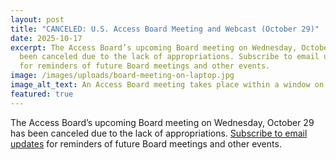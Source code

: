 ```yaml
---
layout: post
title: "CANCELED: U.S. Access Board Meeting and Webcast (October 29)"
date: 2025-10-17
excerpt: The Access Board’s upcoming Board meeting on Wednesday, October 29 has
  been canceled due to the lack of appropriations. Subscribe to email updates
  for reminders of future Board meetings and other events.
image: /images/uploads/board-meeting-on-laptop.jpg
image_alt_text: An Access Board meeting takes place within a window on the screen of a laptop.
featured: true
---
```

The Access Board’s upcoming Board meeting on Wednesday, October 29 has been canceled due to the lack of appropriations. [Subscribe to email updates](https://public.govdelivery.com/accounts/USACCESS/subscriber/qualify?commit=Subscribe&topic_id=USACCESS_1) for reminders of future Board meetings and other events.